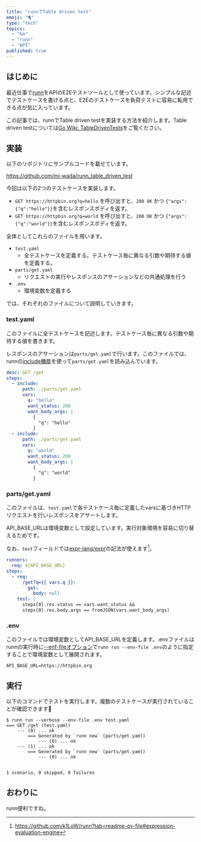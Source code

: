 ```yaml
---
title: "runnでTable driven test"
emoji: "🐈"
type: "tech"
topics:
  - "Go"
  - "runn"
  - "API"
published: true
---
```


## はじめに

最近仕事で[runn](https://github.com/k1LoW/runn)をAPIのE2Eテストツールとして使っています。シンプルな記述でテストケースを書ける点と、E2Eのテストケースを負荷テストに容易に転用できる点が気に入っています。

この記事では、runnでTable driven testを実装する方法を紹介します。Table driven testについては[Go Wiki: TableDrivenTests](https://go.dev/wiki/TableDrivenTests)をご覧ください。

## 実装

以下のリポジトリにサンプルコードを載せています。

https://github.com/mi-wada/runn_table_driven_test

今回は以下の2つのテストケースを実装します。

* `GET https://httpbin.org?q=hello` を呼び出すと、`200 OK` かつ `{"args":{"q":"hello"}}`を含むレスポンスボディを返す。
* `GET https://httpbin.org?q=world` を呼び出すと、`200 OK` かつ `{"args":{"q":"world"}}`を含むレスポンスボディを返す。

全体としてこれらのファイルを用います。

* `test.yaml`
  * 全テストケースを定義する。テストケース毎に異なる引数や期待する値を定義する。
* `parts/get.yaml`
  * リクエストの実行やレスポンスのアサーションなどの共通処理を行う
* `.env`
  * 環境変数を定義する

では、それぞれのファイルについて説明していきます。

### test.yaml

このファイルに全テストケースを記述します。テストケース毎に異なる引数や期待する値を書きます。

レスポンスのアサーションは`parts/get.yaml`で行います。このファイルでは、runnの[include機能](https://github.com/k1LoW/runn?tab=readme-ov-file#include-runner-include-other-runbook)を使って`parts/get.yaml`を読み込んでいます。

```yaml:test.yaml
desc: GET /get
steps:
  - include:
      path: ./parts/get.yaml
      vars:
        q: "hello"
        want_status: 200
        want_body_args: |
          {
            "q": "hello"
          }
  - include:
      path: ./parts/get.yaml
      vars:
        q: "world"
        want_status: 200
        want_body_args: |
          {
            "q": "world"
          }
```

### parts/get.yaml

このファイルは、`test.yaml`で各テストケース毎に定義したvarsに基づきHTTPリクエストを行いレスポンスをアサートします。

API_BASE_URLは環境変数として設定しています。実行対象環境を容易に切り替えるためです。

なお、`test`フィールドでは[expr-lang/expr](https://github.com/expr-lang/expr)の記法が使えます[^1]。

[^1]: <https://github.com/k1LoW/runn?tab=readme-ov-file#expression-evaluation-engine>

```yaml:parts/get.yaml
runners:
  req: ${API_BASE_URL}
steps:
  - req:
      /get?q={{ vars.q }}:
        get:
          body: null
    test: |
      steps[0].res.status == vars.want_status &&
      steps[0].res.body.args == fromJSON(vars.want_body_args)
```

### .env

このファイルでは環境変数としてAPI_BASE_URLを定義します。.envファイルはrunnの実行時に[--enf-fileオプション](https://github.com/k1LoW/runn/blob/20d1c931ca36136bb342a85e168fe82e2c69c94e/cmd/run.go#L152)で`runn run --env-file .env`のように指定することで環境変数として展開されます。

```plaintext:.env
API_BASE_URL=https://httpbin.org
```

## 実行

以下のコマンドでテストを実行します。複数のテストケースが実行されていることが確認できます🎉

```console
$ runn run --verbose --env-file .env test.yaml
=== GET /get (test.yaml)
    --- (0) ... ok
        === Generated by `runn new` (parts/get.yaml)
            --- (0) ... ok
    --- (1) ... ok
        === Generated by `runn new` (parts/get.yaml)
            --- (0) ... ok


1 scenario, 0 skipped, 0 failures
```

## おわりに

runn便利ですね。

